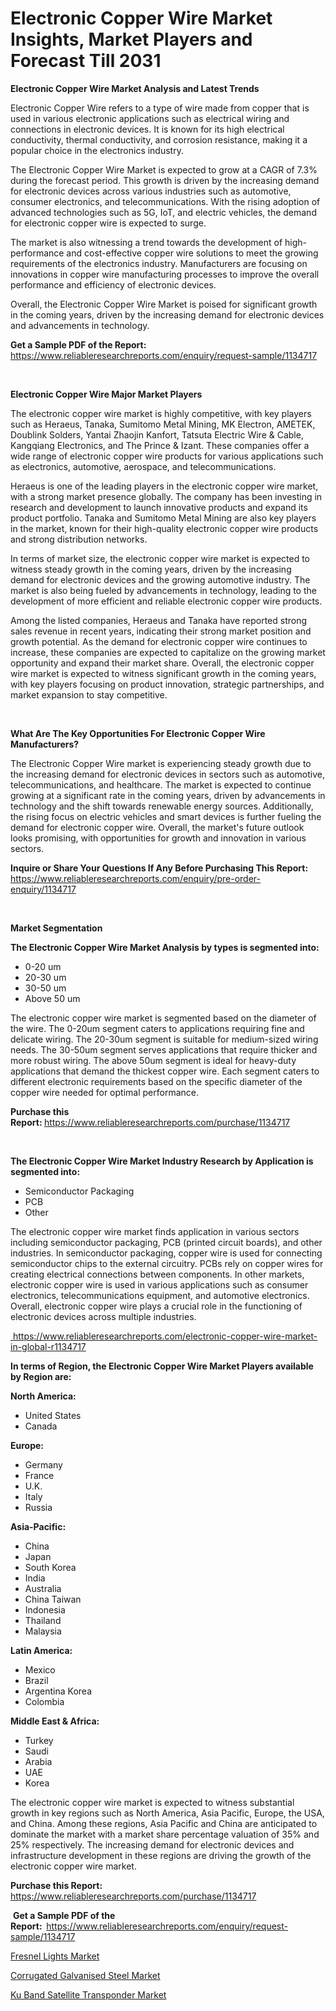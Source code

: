 <p><h1>Electronic Copper Wire Market Insights, Market Players and Forecast Till 2031</h1></p><p><strong>Electronic Copper Wire Market Analysis and Latest Trends</strong></p>
<p><p>Electronic Copper Wire refers to a type of wire made from copper that is used in various electronic applications such as electrical wiring and connections in electronic devices. It is known for its high electrical conductivity, thermal conductivity, and corrosion resistance, making it a popular choice in the electronics industry.</p><p>The Electronic Copper Wire Market is expected to grow at a CAGR of 7.3% during the forecast period. This growth is driven by the increasing demand for electronic devices across various industries such as automotive, consumer electronics, and telecommunications. With the rising adoption of advanced technologies such as 5G, IoT, and electric vehicles, the demand for electronic copper wire is expected to surge.</p><p>The market is also witnessing a trend towards the development of high-performance and cost-effective copper wire solutions to meet the growing requirements of the electronics industry. Manufacturers are focusing on innovations in copper wire manufacturing processes to improve the overall performance and efficiency of electronic devices.</p><p>Overall, the Electronic Copper Wire Market is poised for significant growth in the coming years, driven by the increasing demand for electronic devices and advancements in technology.</p></p>
<p><strong>Get a Sample PDF of the Report:&nbsp;</strong> <a href="https://www.reliableresearchreports.com/enquiry/request-sample/1134717">https://www.reliableresearchreports.com/enquiry/request-sample/1134717</a></p>
<p>&nbsp;</p>
<p><strong>Electronic Copper Wire Major Market Players</strong></p>
<p><p>The electronic copper wire market is highly competitive, with key players such as Heraeus, Tanaka, Sumitomo Metal Mining, MK Electron, AMETEK, Doublink Solders, Yantai Zhaojin Kanfort, Tatsuta Electric Wire & Cable, Kangqiang Electronics, and The Prince & Izant. These companies offer a wide range of electronic copper wire products for various applications such as electronics, automotive, aerospace, and telecommunications.</p><p>Heraeus is one of the leading players in the electronic copper wire market, with a strong market presence globally. The company has been investing in research and development to launch innovative products and expand its product portfolio. Tanaka and Sumitomo Metal Mining are also key players in the market, known for their high-quality electronic copper wire products and strong distribution networks.</p><p>In terms of market size, the electronic copper wire market is expected to witness steady growth in the coming years, driven by the increasing demand for electronic devices and the growing automotive industry. The market is also being fueled by advancements in technology, leading to the development of more efficient and reliable electronic copper wire products.</p><p>Among the listed companies, Heraeus and Tanaka have reported strong sales revenue in recent years, indicating their strong market position and growth potential. As the demand for electronic copper wire continues to increase, these companies are expected to capitalize on the growing market opportunity and expand their market share. Overall, the electronic copper wire market is expected to witness significant growth in the coming years, with key players focusing on product innovation, strategic partnerships, and market expansion to stay competitive.</p></p>
<p>&nbsp;</p>
<p><strong>What Are The Key Opportunities For Electronic Copper Wire Manufacturers?</strong></p>
<p><p>The Electronic Copper Wire market is experiencing steady growth due to the increasing demand for electronic devices in sectors such as automotive, telecommunications, and healthcare. The market is expected to continue growing at a significant rate in the coming years, driven by advancements in technology and the shift towards renewable energy sources. Additionally, the rising focus on electric vehicles and smart devices is further fueling the demand for electronic copper wire. Overall, the market's future outlook looks promising, with opportunities for growth and innovation in various sectors.</p></p>
<p><strong>Inquire or Share Your Questions If Any Before Purchasing This Report:</strong> <a href="https://www.reliableresearchreports.com/enquiry/pre-order-enquiry/1134717">https://www.reliableresearchreports.com/enquiry/pre-order-enquiry/1134717</a></p>
<p>&nbsp;</p>
<p><strong>Market Segmentation</strong></p>
<p><strong>The Electronic Copper Wire Market Analysis by types is segmented into:</strong></p>
<p><ul><li>0-20 um</li><li>20-30 um</li><li>30-50 um</li><li>Above 50 um</li></ul></p>
<p><p>The electronic copper wire market is segmented based on the diameter of the wire. The 0-20um segment caters to applications requiring fine and delicate wiring. The 20-30um segment is suitable for medium-sized wiring needs. The 30-50um segment serves applications that require thicker and more robust wiring. The above 50um segment is ideal for heavy-duty applications that demand the thickest copper wire. Each segment caters to different electronic requirements based on the specific diameter of the copper wire needed for optimal performance.</p></p>
<p><strong>Purchase this Report:&nbsp;</strong><a href="https://www.reliableresearchreports.com/purchase/1134717">https://www.reliableresearchreports.com/purchase/1134717</a></p>
<p>&nbsp;</p>
<p><strong>The Electronic Copper Wire Market Industry Research by Application is segmented into:</strong></p>
<p><ul><li>Semiconductor Packaging</li><li>PCB</li><li>Other</li></ul></p>
<p><p>The electronic copper wire market finds application in various sectors including semiconductor packaging, PCB (printed circuit boards), and other industries. In semiconductor packaging, copper wire is used for connecting semiconductor chips to the external circuitry. PCBs rely on copper wires for creating electrical connections between components. In other markets, electronic copper wire is used in various applications such as consumer electronics, telecommunications equipment, and automotive electronics. Overall, electronic copper wire plays a crucial role in the functioning of electronic devices across multiple industries.</p></p>
<p><a href="https://www.reliableresearchreports.com/electronic-copper-wire-market-in-global-r1134717">&nbsp;https://www.reliableresearchreports.com/electronic-copper-wire-market-in-global-r1134717</a></p>
<p><strong>In terms of Region, the Electronic Copper Wire Market Players available by Region are:</strong></p>
<p>
    <p> <strong> North America: </strong>
        <ul>
            <li>United States</li>
            <li>Canada</li>
        </ul>
        </p> 
    <p> <strong> Europe: </strong>
        <ul>
            <li>Germany</li>
            <li>France</li>
            <li>U.K.</li>
            <li>Italy</li>
            <li>Russia</li>
        </ul>
        </p> 
    <p> <strong> Asia-Pacific: </strong>
        <ul>
            <li>China</li>
            <li>Japan</li>
            <li>South Korea</li>
            <li>India</li>
            <li>Australia</li>
            <li>China Taiwan</li>
            <li>Indonesia</li>
            <li>Thailand</li>
            <li>Malaysia</li>
        </ul>
        </p> 
    <p> <strong> Latin America: </strong>
        <ul>
            <li>Mexico</li>
            <li>Brazil</li>
            <li>Argentina Korea</li>
            <li>Colombia</li>
        </ul>
        </p> 
    <p> <strong> Middle East & Africa: </strong>
        <ul>
            <li>Turkey</li>
            <li>Saudi</li>
            <li>Arabia</li>
            <li>UAE</li>
            <li>Korea</li>
        </ul>
    </p>
    </p>
<p><p>The electronic copper wire market is expected to witness substantial growth in key regions such as North America, Asia Pacific, Europe, the USA, and China. Among these regions, Asia Pacific and China are anticipated to dominate the market with a market share percentage valuation of 35% and 25% respectively. The increasing demand for electronic devices and infrastructure development in these regions are driving the growth of the electronic copper wire market.</p></p>
<p><strong>Purchase this Report: </strong><a href="https://www.reliableresearchreports.com/purchase/1134717">https://www.reliableresearchreports.com/purchase/1134717</a></p>
<p>&nbsp;<strong>Get a Sample PDF of the Report:&nbsp;&nbsp;</strong><a href="https://www.reliableresearchreports.com/enquiry/request-sample/1134717">https://www.reliableresearchreports.com/enquiry/request-sample/1134717</a></p>
<p><strong></strong></p>
<p><p><a href="https://medium.com/@thadnader_5170/navigating-the-global-fresnel-lights-market-landscape-trends-forecasts-and-impact-analysis-2024-a46fc81163eb">Fresnel Lights Market</a></p><p><a href="https://medium.com/@pinkierau13/corrugated-galvanised-steel-market-global-market-insights-and-sales-trends-2024-to-2031-f998b34a3488">Corrugated Galvanised Steel Market</a></p><p><a href="https://medium.com/@jjkh377/global-ku-band-satellite-transponder-market-exploring-market-share-market-trends-and-future-27b546444f9c">Ku Band Satellite Transponder Market</a></p></p>